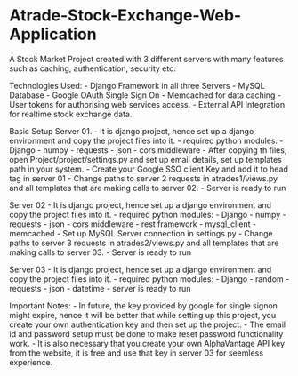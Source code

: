 # Atrade-Stock-Exchange-Web-Application
A Stock Market Project created with 3 different servers with many features such as caching, authentication, security etc.

Technologies Used:
	- Django Framework in all three Servers
	- MySQL Database
	- Google OAuth Single Sign On
	- Memcached for data caching
	- User tokens for authorising web services access.
	- External API Integration for realtime stock exchange data.


Basic Setup
Server 01.
	- It is django project, hence set up a django environment and copy the project files into it.
	- required python modules:
		- Django
		- numpy
		- requests
		- json
		- cors middleware
	- After copying th files, open Project/project/settings.py and set up email details, set up templates path in your system.
	- Create your Google SSO client Key and add it to head tag in server 01	
	- Change paths to server 2 requests in atrades1/views.py and all templates that are making calls to server 02.
	- Server is ready to run

Server 02
	- It is django project, hence set up a django environment and copy the project files into it.
	- required python modules:
		- Django
		- numpy
		- requests
		- json
		- cors middleware
		- rest framework
		- mysql_client
		- memcached
	- Set up MySQL Server connection in settings.py
	- Change paths to server 3 requests in atrades2/views.py and all templates that are making calls to server 03.
	- Server is ready to run

Server 03
	- It is django project, hence set up a django environment and copy the project files into it.
	- required python modules:
		- Django
		- random
		- requests
		- json
		- datetime
	- server is ready to run

Important Notes:
	- In future, the key provided by google for single signon might expire, hence it will be better that while setting up this project, you create your own authentication key and then set up the project.
	- The email id and password setup must be done to make reset password functionality work.
	- It is also necessary that you create your own AlphaVantage API key from the website, it is free and use that key in server 03 for seemless experience.

